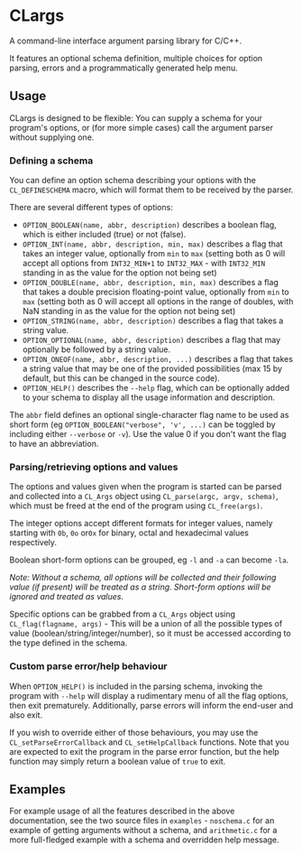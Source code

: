 # CLargs

A command-line interface argument parsing library for C/C++.

It features an optional schema definition, multiple choices for option parsing, errors and a programmatically generated help menu.

## Usage

CLargs is designed to be flexible: You can supply a schema for your program's options, or (for more simple cases) call the argument parser without supplying one.

### Defining a schema

You can define an option schema describing your options with the `CL_DEFINESCHEMA` macro, which will format them to be received by the parser.

There are several different types of options:
- `OPTION_BOOLEAN(name, abbr, description)` describes a boolean flag, which is either included (true) or not (false).
- `OPTION_INT(name, abbr, description, min, max)` describes a flag that takes an integer value, optionally from `min` to `max` (setting both as 0 will accept all options from `INT32_MIN+1` to `INT32_MAX` - with `INT32_MIN` standing in as the value for the option not being set)
- `OPTION_DOUBLE(name, abbr, description, min, max)` describes a flag that takes a double precision floating-point value, optionally from `min` to `max` (setting both as 0 will accept all options in the range of doubles, with NaN standing in as the value for the option not being set)
- `OPTION_STRING(name, abbr, description)` describes a flag that takes a string value.
- `OPTION_OPTIONAL(name, abbr, description)` describes a flag that may optionally be followed by a string value.
- `OPTION_ONEOF(name, abbr, description, ...)` describes a flag that takes a string value that may be one of the provided possibilities (max 15 by default, but this can be changed in the source code).
- `OPTION_HELP()` describes the `--help` flag, which can be optionally added to your schema to display all the usage information and description.

The `abbr` field defines an optional single-character flag name to be used as short form (eg `OPTION_BOOLEAN("verbose", 'v', ...)` can be toggled by including either `--verbose` or `-v`). Use the value 0 if you don't want the flag to have an abbreviation.


### Parsing/retrieving options and values

The options and values given when the program is started can be parsed and collected into a `CL_Args` object using `CL_parse(argc, argv, schema)`, which must be freed at the end of the program using `CL_free(args)`. 

The integer options accept different formats for integer values, namely starting with `0b`, `0o` or`0x` for binary, octal and hexadecimal values respectively.

Boolean short-form options can be grouped, eg `-l` and `-a` can become `-la`.

*Note: Without a schema, all options will be collected and their following value (if present) will be treated as a string. Short-form options will be ignored and treated as values.*

Specific options can be grabbed from a `CL_Args` object using `CL_flag(flagname, args)` - This will be a union of all the possible types of value (boolean/string/integer/number), so it must be accessed according to the type defined in the schema.

### Custom parse error/help behaviour

When `OPTION_HELP()` is included in the parsing schema, invoking the program with `--help` will display a rudimentary menu of all the flag options, then exit prematurely. 
Additionally, parse errors will inform the end-user and also exit.

If you wish to override either of those behaviours, you may use the `CL_setParseErrorCallback` and `CL_setHelpCallback` functions. Note that you are expected to exit the program in the parse error function, but the help function may simply return a boolean value of `true` to exit.

## Examples

For example usage of all the features described in the above documentation, see the two source files in `examples` - `noschema.c` for an example of getting arguments without a schema, and `arithmetic.c` for a more full-fledged example with a schema and overridden help message.